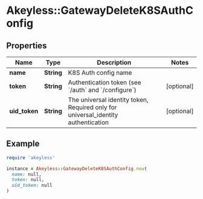 # Akeyless::GatewayDeleteK8SAuthConfig

## Properties

| Name | Type | Description | Notes |
| ---- | ---- | ----------- | ----- |
| **name** | **String** | K8S Auth config name |  |
| **token** | **String** | Authentication token (see &#x60;/auth&#x60; and &#x60;/configure&#x60;) | [optional] |
| **uid_token** | **String** | The universal identity token, Required only for universal_identity authentication | [optional] |

## Example

```ruby
require 'akeyless'

instance = Akeyless::GatewayDeleteK8SAuthConfig.new(
  name: null,
  token: null,
  uid_token: null
)
```

